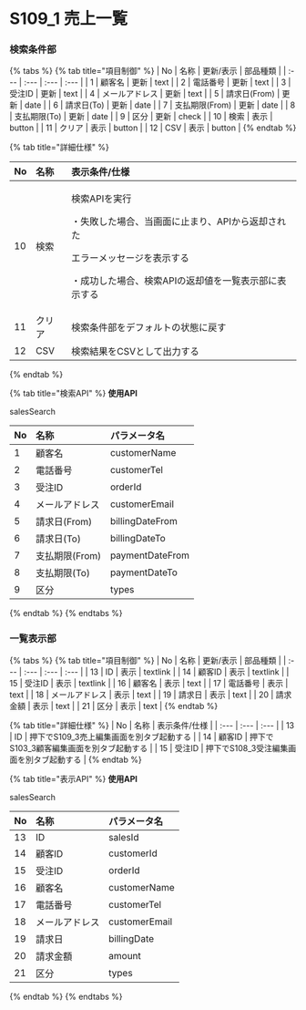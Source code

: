 # S109\_1 売上一覧

### 検索条件部

{% tabs %}
{% tab title="項目制御" %}
| No | 名称 | 更新/表示 | 部品種類 |
| :--- | :--- | :--- | :--- |
| 1 | 顧客名 | 更新 | text |
| 2 | 電話番号 | 更新 | text |
| 3 | 受注ID | 更新 | text |
| 4 | メールアドレス | 更新 | text |
| 5 | 請求日\(From\) | 更新 | date |
| 6 | 請求日\(To\) | 更新 | date |
| 7 | 支払期限\(From\) | 更新 | date |
| 8 | 支払期限\(To\) | 更新 | date |
| 9 | 区分 | 更新 | check |
| 10 | 検索 | 表示 | button |
| 11 | クリア | 表示 | button |
| 12 | CSV | 表示 | button |
{% endtab %}

{% tab title="詳細仕様" %}
<table>
  <thead>
    <tr>
      <th style="text-align:left">No</th>
      <th style="text-align:left">名称</th>
      <th style="text-align:left">表示条件/仕様</th>
    </tr>
  </thead>
  <tbody>
    <tr>
      <td style="text-align:left">10</td>
      <td style="text-align:left">検索</td>
      <td style="text-align:left">
        <p>検索APIを実行</p>
        <p>・失敗した場合、当画面に止まり、APIから返却された</p>
        <p>エラーメッセージを表示する</p>
        <p>・成功した場合、検索APIの返却値を一覧表示部に表示する</p>
      </td>
    </tr>
    <tr>
      <td style="text-align:left">11</td>
      <td style="text-align:left">クリア</td>
      <td style="text-align:left">検索条件部をデフォルトの状態に戻す</td>
    </tr>
    <tr>
      <td style="text-align:left">12</td>
      <td style="text-align:left">CSV</td>
      <td style="text-align:left">検索結果をCSVとして出力する</td>
    </tr>
  </tbody>
</table>
{% endtab %}

{% tab title="検索API" %}
**使用API**

salesSearch

| **No** | 名称 | パラメータ名 |
| :--- | :--- | :--- |
| 1 | 顧客名 | customerName |
| 2 | 電話番号 | customerTel |
| 3 | 受注ID | orderId |
| 4 | メールアドレス | customerEmail |
| 5 | 請求日\(From\) | billingDateFrom |
| 6 | 請求日\(To\) | billingDateTo |
| 7 | 支払期限\(From\) | paymentDateFrom |
| 8 | 支払期限\(To\) | paymentDateTo |
| 9 | 区分 | types |
{% endtab %}
{% endtabs %}

### 一覧表示部

{% tabs %}
{% tab title="項目制御" %}
| No | 名称 | 更新/表示 | 部品種類 |
| :--- | :--- | :--- | :--- |
| 13 | ID | 表示 | textlink |
| 14 | 顧客ID | 表示 | textlink |
| 15 | 受注ID | 表示 | textlink |
| 16 | 顧客名 | 表示 | text |
| 17 | 電話番号 | 表示 | text |
| 18 | メールアドレス | 表示 | text |
| 19 | 請求日 | 表示 | text |
| 20 | 請求金額 | 表示 | text |
| 21 | 区分 | 表示 | text |
{% endtab %}

{% tab title="詳細仕様" %}
| No | 名称 | 表示条件/仕様 |
| :--- | :--- | :--- |
| 13 | ID | 押下でS109\_3売上編集画面を別タブ起動する |
| 14 | 顧客ID | 押下でS103\_3顧客編集画面を別タブ起動する |
| 15 | 受注ID | 押下でS108\_3受注編集画面を別タブ起動する |
{% endtab %}

{% tab title="表示API" %}
**使用API**

salesSearch

| **No** | 名称 | パラメータ名 |
| :--- | :--- | :--- |
| 13 | ID | salesId |
| 14 | 顧客ID | customerId |
| 15 | 受注ID | orderId |
| 16 | 顧客名 | customerName |
| 17 | 電話番号 | customerTel |
| 18 | メールアドレス | customerEmail |
| 19 | 請求日 | billingDate |
| 20 | 請求金額 | amount |
| 21 | 区分 | types |
{% endtab %}
{% endtabs %}

